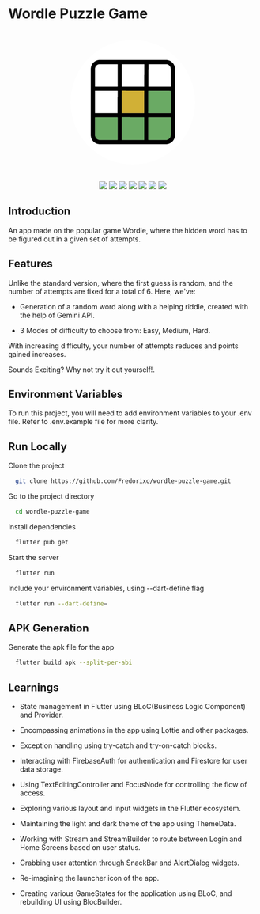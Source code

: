 # Wordle Puzzle Game

<br />
<div align="center">
    <img src="assets/images/wordle_logo.png" style="background-color: white; border-radius: 100%" />

  <br />
  <br />

  <p align="center">
    <img src="https://img.shields.io/badge/Flutter-%2302569B.svg?style=for-the-badge&logo=Flutter&logoColor=white" />
    <img src="https://img.shields.io/badge/dart-%230175C2.svg?style=for-the-badge&logo=dart&logoColor=white" />
    <img src="https://img.shields.io/badge/firebase-a08021?style=for-the-badge&logo=firebase&logoColor=ffcd34" />
    <img src="https://img.shields.io/badge/Android-3DDC84?style=for-the-badge&logo=android&logoColor=white" />
    <img src="https://img.shields.io/badge/Gradle-02303A.svg?style=for-the-badge&logo=Gradle&logoColor=white" />
    <img src="https://img.shields.io/badge/git-%23F05033.svg?style=for-the-badge&logo=git&logoColor=white" />
    <img src="https://img.shields.io/badge/github-%23121011.svg?style=for-the-badge&logo=github&logoColor=white" />
  </p>
</div>

## Introduction

An app made on the popular game Wordle, where the hidden word has to be figured out in a given set of attempts.

## Features

Unlike the standard version, where the first guess is random, and the number of attempts are fixed for a total of 6. Here, we've:

- Generation of a random word along with a helping riddle, created with the help of Gemini API.

- 3 Modes of difficulty to choose from: Easy, Medium, Hard.

With increasing difficulty, your number of attempts reduces and points gained increases.

Sounds Exciting? Why not try it out yourself!.

## Environment Variables

To run this project, you will need to add environment variables to your .env file. Refer to .env.example file for more clarity.

## Run Locally

Clone the project

```bash
  git clone https://github.com/Fredorixo/wordle-puzzle-game.git
```

Go to the project directory

```bash
  cd wordle-puzzle-game
```

Install dependencies

```bash
  flutter pub get
```

Start the server

```bash
  flutter run
```

Include your environment variables, using --dart-define flag

```bash
  flutter run --dart-define=
```

## APK Generation

Generate the apk file for the app

```bash
  flutter build apk --split-per-abi
```

## Learnings

- State management in Flutter using BLoC(Business Logic Component) and Provider.

- Encompassing animations in the app using Lottie and other packages.

- Exception handling using try-catch and try-on-catch blocks.

- Interacting with FirebaseAuth for authentication and Firestore for user data storage.

- Using TextEditingController and FocusNode for controlling the flow of access.

- Exploring various layout and input widgets in the Flutter ecosystem.

- Maintaining the light and dark theme of the app using ThemeData.

- Working with Stream and StreamBuilder to route between Login and Home Screens based on user status.

- Grabbing user attention through SnackBar and AlertDialog widgets.

- Re-imagining the launcher icon of the app.

- Creating various GameStates for the application using BLoC, and rebuilding UI using BlocBuilder.